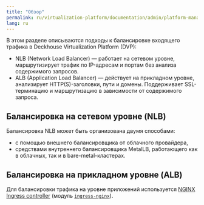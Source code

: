 ```yaml
---
title: "Обзор"
permalink: ru/virtualization-platform/documentation/admin/platform-management/network/ingress/
lang: ru
---
```


В этом разделе описываются подходы к балансировке входящего трафика в Deckhouse Virtualization Platform (DVP):

- NLB (Network Load Balancer) — работает на сетевом уровне, маршрутизирует трафик по IP-адресам и портам без анализа содержимого запросов.
- ALB (Application Load Balancer) — действует на прикладном уровне, анализирует HTTP(S)-заголовки, пути и домены. Поддерживает SSL-терминацию и маршрутизацию в зависимости от содержимого запроса.

## Балансировка на сетевом уровне (NLB)

Балансировка NLB может быть организована двумя способами:

- с помощью внешнего балансировщика от облачного провайдера,
- средствами внутреннего балансировщика MetalLB, работающего как в облачных, так и в bare-metal-кластерах.

## Балансировка на прикладном уровне (ALB)

Для балансировки трафика на уровне приложений используется [NGINX Ingress controller](https://github.com/kubernetes/ingress-nginx) (модуль [`ingress-nginx`](/products/kubernetes-platform/documentation/v1/modules/ingress-nginx/)).
